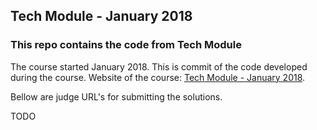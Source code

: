 ## Tech Module - January 2018

### This repo contains the code from Tech Module

The course started January 2018. This is commit of the code developed during the course. Website of the course: [Tech Module - January 2018](https://softuni.bg/trainings/1786/programming-fundamentals-january-2018 "Tech Module - January 2018").

Bellow are judge URL's for submitting the solutions.

TODO
